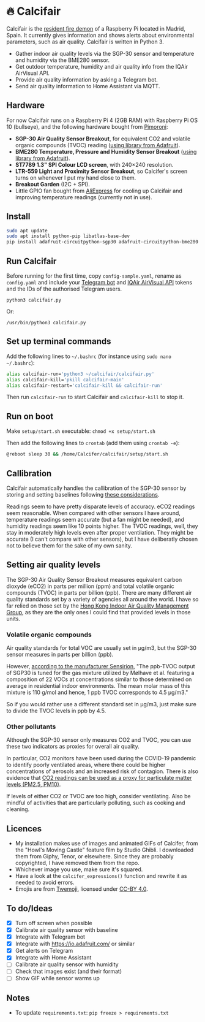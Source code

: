# 🔥 Calcifair

Calcifair is the [resident fire demon](https://howlscastle.fandom.com/wiki/Calcifer) of a Raspberry Pi located in Madrid, Spain. It currently gives information and shows alerts about environmental parameters, such as air quality. Calcifair is written in Python 3.

* Gather indoor air quality levels via the SGP-30 sensor and temperature and humidity via the BME280 sensor.
* Get outdoor temperature, humidity and air quality info from the IQAir AirVisual API.
* Provide air quality information by asking a Telegram bot.
* Send air quality information to Home Assistant via MQTT.

## Hardware

For now Calcifair runs on a Raspberry Pi 4 (2GB RAM) with Raspberry Pi OS 10 (bullseye), and the following hardware bought from [Pimoroni](https://shop.pimoroni.com/):

- **SGP-30 Air Quality Sensor Breakout**, for equivalent CO2 and volatile organic compounds (TVOC) reading ([using library from Adafruit](https://learn.adafruit.com/adafruit-sgp30-gas-tvoc-eco2-mox-sensor/circuitpython-wiring-test)).
- **BME280 Temperature, Pressure and Humidity Sensor Breakout** ([using library from Adafruit](https://learn.adafruit.com/adafruit-bme280-humidity-barometric-pressure-temperature-sensor-breakout/python-circuitpython-test)).
- **ST7789 1.3" SPI Colour LCD screen**, with 240×240 resolution.
- **LTR-559 Light and Proximity Sensor Breakout**, so Calcifer's screen turns on whenever I put my hand close to them.
- **Breakout Garden** (I2C + SPI).
- Little GPIO fan bought from [AliExpress](https://es.aliexpress.com/item/4000302941860.html) for cooling up Calcifair and improving temperature readings (currently not in use).

## Install

```sh
sudo apt update
sudo apt install python-pip libatlas-base-dev
pip install adafruit-circuitpython-sgp30 adafruit-circuitpython-bme280 adafruit-io ltr559 numpy pillow python-telegram-bot pyyaml "rpi.gpio" setproctitle smbus smbus2 spidev st7789 psutil python-dateutil paho-mqtt get-mac --upgrade
```

## Run Calcifair

Before running for the first time, copy `config-sample.yaml`, rename as `config.yaml` and include your [Telegram bot](https://www.youtube.com/watch?v=IP2cP6uvTxA) and [IQAir AirVisual API](https://api-docs.iqair.com/) tokens and the IDs of the authorised Telegram users.

`python3 calcifair.py`

Or:

`/usr/bin/python3 calcifair.py`

## Set up terminal commands

Add the following lines to `~/.bashrc` (for instance using `sudo nano ~/.bashrc`):

```sh
alias calcifair-run='python3 ~/calcifair/calcifair.py'
alias calcifair-kill='pkill calcifair-main'
alias calcifair-restart='calcifair-kill && calcifair-run'
```

Then run `calcifair-run` to start Calcifair and `calcifair-kill` to stop it.

## Run on boot

Make `setup/start.sh` executable: `chmod +x setup/start.sh`

Then add the following lines to `crontab` (add them using `crontab -e`):

```sh
@reboot sleep 30 && /home/Calcifer/calcifair/setup/start.sh
```

## Callibration

Calcifair automatically handles the callibration of the SGP-30 sensor by storing and setting baselines following [these considerations](https://learn.adafruit.com/adafruit-sgp30-gas-tvoc-eco2-mox-sensor/circuitpython-wiring-test#baseline-set-and-get-2980177-19).

Readings seem to have pretty disparate levels of accuracy. eCO2 readings seem reasonable. When compared with other sensors I have around, temperature readings seem accurate (but a fan might be needed), and humidity readings seem like 10 points higher. The TVOC readings, well, they stay in moderately high levels even after proper ventilation. They might be accurate (I can't compare with other sensors), but I have deliberatly chosen not to believe them for the sake of my own sanity.

## Setting air quality levels

The SGP-30 Air Quality Sensor Breakout measures equivalent carbon dioxyde (eCO2) in parts per million (ppm) and total volatile organic compounds (TVOC) in parts per billion (ppb). There are many different air quality standards set by a variety of agencies all around the world. I have so far relied on those set by the [Hong Kong Indoor Air Quality Management Group](https://www.iaq.gov.hk/media/65346/new-iaq-guide_eng.pdf), as they are the only ones I could find that provided levels in those units.

### Volatile organic compounds

Air quality standards for total VOC are usually set in μg/m3, but the SGP-30 sensor measures in parts per billion (ppb).

However, [according to the manufacturer Sensirion](https://www.catsensors.com/media/pdf/Sensor_Sensirion_IAM.pdf), "The ppb-TVOC output of SGP30 is tuned for the gas mixture utilized by Mølhave et al. featuring a composition of 22 VOCs at concentrations similar to those determined on average in residential indoor environments. The mean molar mass of this mixture is 110 g/mol and hence, 1 ppb TVOC corresponds to 4.5 μg/m3."

So if you would rather use a different standard set in μg/m3, just make sure to divide the TVOC levels in ppb by 4.5.

### Other pollutants

Although the SGP-30 sensor only measures CO2 and TVOC, you can use these two indicators as proxies for overall air quality.

In particular, CO2 monitors have been used during the COVID-19 pandemic to identify poorly ventilated areas, where there could be higher concentrations of aerosols and an increased risk of contagion. There is also evidence that [CO2 readings can be used as a proxy for particulate matter levels (PM2.5, PM10)](https://www.sciencedirect.com/science/article/abs/pii/S0360132315001274).

If levels of either CO2 or TVOC are too high, consider ventilating. Also be mindful of activities that are particularly polluting, such as cooking and cleaning.

## Licences

- My installation makes use of images and animated GIFs of Calcifer, from the "Howl's Moving Castle" feature film by Studio Ghibli. I downloaded them from Giphy, Tenor, or elsewhere. Since they are probably copyrighted, I have removed them from the repo.
 - Whichever image you use, make sure it's squared.
 - Have a look at the `calcifer_expressions()` function and rewrite it as needed to avoid errors.
- Emojis are from [Twemoji](https://twemoji.twitter.com/), licensed under [CC-BY 4.0](https://creativecommons.org/licenses/by/4.0/).

## To do/Ideas

- [x] Turn off screen when possible
- [x] Calibrate air quality sensor with baseline
- [x] Integrate with Telegram bot
- [x] Integrate with https://io.adafruit.com/ or similar
- [x] Get alerts on Telegram
- [x] Integrate with Home Assistant
- [ ] Calibrate air quality sensor with humidity
- [ ] Check that images exist (and their format)
- [ ] Show GIF while sensor warms up

## Notes

- To update `requirements.txt`: `pip freeze > requirements.txt`